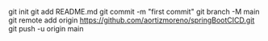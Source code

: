 git init
git add README.md
git commit -m "first commit"
git branch -M main
git remote add origin https://github.com/aortizmoreno/springBootCICD.git
git push -u origin main
